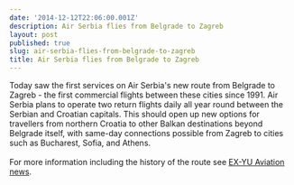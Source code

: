 ```yaml
---
date: '2014-12-12T22:06:00.001Z'
description: Air Serbia flies from Belgrade to Zagreb
layout: post
published: true
slug: air-serbia-flies-from-belgrade-to-zagreb
title: Air Serbia flies from Belgrade to Zagreb
---
```


Today saw the first services on Air Serbia's new route from Belgrade to Zagreb - the first commercial flights between these cities since 1991. Air Serbia plans to operate two return flights daily all year round between the Serbian and Croatian capitals. This should open up new options for travellers from northern Croatia to other Balkan destinations beyond Belgrade itself, with same-day connections possible from Zagreb to cities such as Bucharest, Sofia, and Athens.<br />
<br />
For more information including the history of the route see <a href="http://exyuaviation.blogspot.ie/2014/12/historic-day-belgrade-zagreb-flights.html">EX-YU Aviation news</a>.